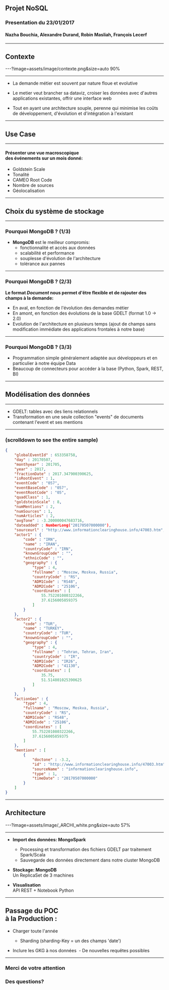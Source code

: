 ## Projet NoSQL

### Presentation du 23/01/2017
#### Nazha Bouchia, Alexandre Durand, Robin Masliah, François Lecerf

---
## Contexte

---?image=assets/image/contexte.png&size=auto 90%

---
- La demande métier est souvent par nature floue et evolutive

- Le metier veut brancher sa dataviz, croiser les données avec d'autres applications existantes, offrir une interface web
- Tout en ayant une architecture souple, perenne qui minimise les coûts de développement, d'évolution et d'intégration à l'existant

---
## Use Case
---
#### Présenter une vue macroscopique <br> des événements sur un mois donné:
- Goldstein Scale
- Tonalité
- CAMEO Root Code
- Nombre de sources
- Géolocalisation

---

## Choix du système de stockage

---
### Pourquoi MongoDB ? (1/3)
- **MongoDB** est le meilleur compromis:
  - fonctionnalité et accès aux données
  - scalabilité et performance
  - souplesse d'évolution de l'architecture
  - tolérance aux pannes

---
### Pourquoi MongoDB ? (2/3)
**Le format *Document* nous permet d'être flexible et de rajouter des champs à la demande:**
  - En aval, en fonction de l'évolution des demandes métier
  - En amont, en fonction des évolutions de la base GDELT (format 1.0 -> 2.0)
  - Evolution de l'architecture en plusieurs temps (ajout de champs sans modification immédiate des applications frontales à notre base)

---
### Pourquoi MongoDB ? (3/3)
 - Programmation simple généralement adaptée aux développeurs et en particulier à notre équipe Data
 - Beaucoup de connecteurs pour accéder à la base (Python, Spark, REST, BI)

---
## Modélisation des données
---
- GDELT: tables avec des liens relationnels
- Transformation en une seule collection "events" de documents contenant l'event et ses mentions

---
### (scrolldown to see the entire sample)
```json
{
	"globalEventId" : 653358758,
	"day" : 20170507,
	"monthyear" : 201705,
	"year" : 2017,
	"fractionDate" : 2017.347900390625,
	"isRootEvent" : 1,
	"eventCode" : "057",
	"eventBaseCode" : "057",
	"eventRootCode" : "05",
	"quadClass" : 1,
	"goldsteinScale" : 8,
	"numMentions" : 2,
	"numSources" : 1,
	"numArticles" : 2,
	"avgTone" : -3.200000047683716,
	"dateadded" : NumberLong("20170507000000"),
	"sourceurl" : "http://www.informationclearinghouse.info/47003.htm",
	"actor1" : {
		"code" : "IRN",
		"name" : "IRAN",
		"countryCode" : "IRN",
		"knownGroupCode" : "",
		"ethnicCode" : "",
		"geography" : {
			"type" : 4,
			"fullname" : "Moscow, Moskva, Russia",
			"countryCode" : "RS",
			"ADM1Code" : "RS48",
			"ADM2Code" : "25106",
			"coordinates" : [
				55.752201080322266,
				37.6156005859375
			]
		}
	},
	"actor2" : {
		"code" : "TUR",
		"name" : "TURKEY",
		"countryCode" : "TUR",
		"knownGroupCode" : "",
		"geography" : {
			"type" : 4,
			"fullname" : "Tehran, Tehran, Iran",
			"countryCode" : "IR",
			"ADM1Code" : "IR26",
			"ADM2Code" : "41130",
			"coordinates" : [
				35.75,
				51.514801025390625
			]
		}
	},
	"actionGeo" : {
		"type" : 4,
		"fullname" : "Moscow, Moskva, Russia",
		"countryCode" : "RS",
		"ADM1Code" : "RS48",
		"ADM2Code" : "25106",
		"coordinates" : [
			55.752201080322266,
			37.6156005859375
		]
	},
	"mentions" : [
		{
			"doctone" : -3.2,
			"id" : "http://www.informationclearinghouse.info/47003.htm",
			"sourceName" : "informationclearinghouse.info",
			"type" : 1,
			"timeDate" : "20170507000000"
		}
	]
}
```

---
## Architecture

[comment]: <> (---?image=assets/image/_ARCHI.png&size=auto 58%)

---?image=assets/image/_ARCHI_white.png&size=auto 57%

---
- **Import des données: MongoSpark**  
  - Processing et transformation des fichiers GDELT par traitement Spark/Scala  
  - Sauvegarde des données directement dans notre cluster MongoDB

- **Stockage: MongoDB**  
Un ReplicaSet de 3 machines

- **Visualisation**  
API REST + Notebook Python

---

## Passage du POC <br> à la Production :

- Charger toute l'année
  - Sharding (sharding-Key = un des champs 'date')

- Inclure les GKG à nos données
  - De nouvelles requêtes possibles

---

### Merci de votre attention

### Des questions?



